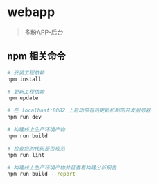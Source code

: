 # webapp

> 多粉APP-后台

## npm 相关命令

``` bash
# 安装工程依赖
npm install

# 更新工程依赖
npm update

# 在 localhost:8082 上启动带有热更新机制的开发服务器
npm run dev

# 构建线上生产环境产物
npm run build

# 检查您的代码是否规范
npm run lint

# 构建线上生产环境产物并且查看构建分析报告
npm run build --report
```